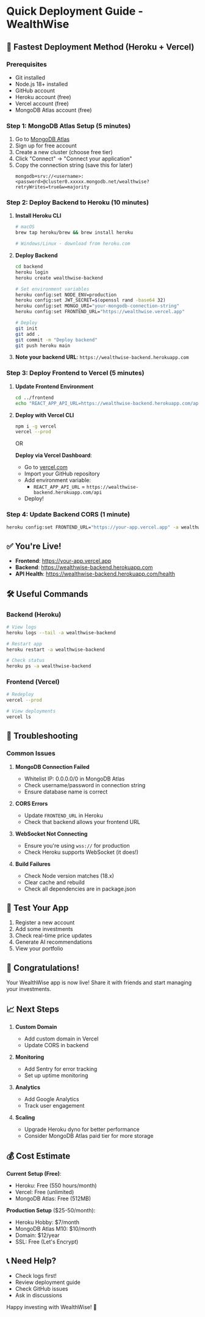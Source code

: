 # Quick Deployment Guide - WealthWise

## 🚀 Fastest Deployment Method (Heroku + Vercel)

### Prerequisites
- Git installed
- Node.js 18+ installed
- GitHub account
- Heroku account (free)
- Vercel account (free)
- MongoDB Atlas account (free)

### Step 1: MongoDB Atlas Setup (5 minutes)

1. Go to [MongoDB Atlas](https://www.mongodb.com/cloud/atlas)
2. Sign up for free account
3. Create a new cluster (choose free tier)
4. Click "Connect" → "Connect your application"
5. Copy the connection string (save this for later)
   ```
   mongodb+srv://<username>:<password>@cluster0.xxxxx.mongodb.net/wealthwise?retryWrites=true&w=majority
   ```

### Step 2: Deploy Backend to Heroku (10 minutes)

1. **Install Heroku CLI**
   ```bash
   # macOS
   brew tap heroku/brew && brew install heroku
   
   # Windows/Linux - download from heroku.com
   ```

2. **Deploy Backend**
   ```bash
   cd backend
   heroku login
   heroku create wealthwise-backend
   
   # Set environment variables
   heroku config:set NODE_ENV=production
   heroku config:set JWT_SECRET=$(openssl rand -base64 32)
   heroku config:set MONGO_URI="your-mongodb-connection-string"
   heroku config:set FRONTEND_URL="https://wealthwise.vercel.app"
   
   # Deploy
   git init
   git add .
   git commit -m "Deploy backend"
   git push heroku main
   ```

3. **Note your backend URL**: `https://wealthwise-backend.herokuapp.com`

### Step 3: Deploy Frontend to Vercel (5 minutes)

1. **Update Frontend Environment**
   ```bash
   cd ../frontend
   echo "REACT_APP_API_URL=https://wealthwise-backend.herokuapp.com/api" > .env.production
   ```

2. **Deploy with Vercel CLI**
   ```bash
   npm i -g vercel
   vercel --prod
   ```
   
   OR
   
   **Deploy via Vercel Dashboard**:
   - Go to [vercel.com](https://vercel.com)
   - Import your GitHub repository
   - Add environment variable:
     - `REACT_APP_API_URL` = `https://wealthwise-backend.herokuapp.com/api`
   - Deploy!

### Step 4: Update Backend CORS (1 minute)

```bash
heroku config:set FRONTEND_URL="https://your-app.vercel.app" -a wealthwise-backend
```

## ✅ You're Live!

- **Frontend**: https://your-app.vercel.app
- **Backend**: https://wealthwise-backend.herokuapp.com
- **API Health**: https://wealthwise-backend.herokuapp.com/health

## 🛠️ Useful Commands

### Backend (Heroku)
```bash
# View logs
heroku logs --tail -a wealthwise-backend

# Restart app
heroku restart -a wealthwise-backend

# Check status
heroku ps -a wealthwise-backend
```

### Frontend (Vercel)
```bash
# Redeploy
vercel --prod

# View deployments
vercel ls
```

## 🔧 Troubleshooting

### Common Issues

1. **MongoDB Connection Failed**
   - Whitelist IP: 0.0.0.0/0 in MongoDB Atlas
   - Check username/password in connection string
   - Ensure database name is correct

2. **CORS Errors**
   - Update `FRONTEND_URL` in Heroku
   - Check that backend allows your frontend URL

3. **WebSocket Not Connecting**
   - Ensure you're using `wss://` for production
   - Check Heroku supports WebSocket (it does!)

4. **Build Failures**
   - Check Node version matches (18.x)
   - Clear cache and rebuild
   - Check all dependencies are in package.json

## 📱 Test Your App

1. Register a new account
2. Add some investments
3. Check real-time price updates
4. Generate AI recommendations
5. View your portfolio

## 🎉 Congratulations!

Your WealthWise app is now live! Share it with friends and start managing your investments.

## 📈 Next Steps

1. **Custom Domain**
   - Add custom domain in Vercel
   - Update CORS in backend

2. **Monitoring**
   - Add Sentry for error tracking
   - Set up uptime monitoring

3. **Analytics**
   - Add Google Analytics
   - Track user engagement

4. **Scaling**
   - Upgrade Heroku dyno for better performance
   - Consider MongoDB Atlas paid tier for more storage

## 💰 Cost Estimate

**Current Setup (Free)**:
- Heroku: Free (550 hours/month)
- Vercel: Free (unlimited)
- MongoDB Atlas: Free (512MB)

**Production Setup** ($25-50/month):
- Heroku Hobby: $7/month
- MongoDB Atlas M10: $10/month
- Domain: $12/year
- SSL: Free (Let's Encrypt)

## 📞 Need Help?

- Check logs first!
- Review deployment guide
- Check GitHub issues
- Ask in discussions

Happy investing with WealthWise! 🚀